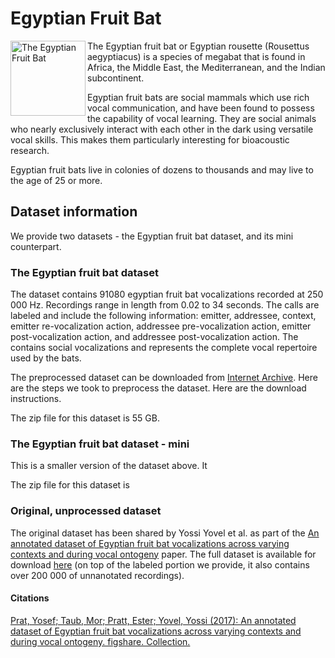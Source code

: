 # Egyptian Fruit Bat

<img src="https://upload.wikimedia.org/wikipedia/commons/4/4c/Skraidantis_egipto_%C5%A1uo_%28cropped%29.jpg" alt="The Egyptian Fruit Bat" width="120" align="left">

The Egyptian fruit bat or Egyptian rousette (Rousettus aegyptiacus) is a species of megabat that is found in Africa, the Middle East, the Mediterranean, and the Indian subcontinent.

Egyptian fruit bats are social mammals which use rich vocal communication, and have been found to possess the capability of vocal learning. They are social animals who nearly exclusively interact with each other in the dark using versatile vocal skills. This makes them particularly interesting for bioacoustic research.

Egyptian fruit bats live in colonies of dozens to thousands and may live to the age of 25 or more.

## Dataset information

We provide two datasets - the Egyptian fruit bat dataset, and its mini counterpart.

### The Egyptian fruit bat dataset

The dataset contains 91080 egyptian fruit bat vocalizations recorded at 250 000 Hz. Recordings range in length from 0.02 to 34 seconds. The calls are labeled and include the following information: emitter, addressee, context, emitter re-vocalization action, addressee pre-vocalization action, emitter post-vocalization action, and addressee post-vocalization action. The contains social vocalizations and represents the complete vocal repertoire used by the bats.

The preprocessed dataset can be downloaded from [Internet Archive](https://archive.org/details/egyptian_fruit_bats). Here are the steps we took to preprocess the dataset. Here are the download instructions.

The zip file for this dataset is 55 GB.

### The Egyptian fruit bat dataset - mini

This is a smaller version of the dataset above. It 

The zip file for this dataset is 

### Original, unprocessed dataset

The original dataset has been shared by Yossi Yovel et al. as part of the [An annotated dataset of Egyptian fruit bat vocalizations across varying contexts and during vocal ontogeny](https://www.nature.com/articles/sdata2017143) paper. The full dataset is available for download [here](https://figshare.com/collections/An_annotated_dataset_of_Egyptian_fruit_bat_vocalizations_across_varying_contexts_and_during_vocal_ontogeny/3666502) (on top of the labeled portion we provide, it also contains over 200 000 of unnanotated recordings).

#### Citations

[Prat, Yosef; Taub, Mor; Pratt, Ester; Yovel, Yossi (2017): An annotated dataset of Egyptian fruit bat vocalizations across varying contexts and during vocal ontogeny. figshare. Collection.](https://doi.org/10.6084/m9.figshare.c.3666502.v2)
